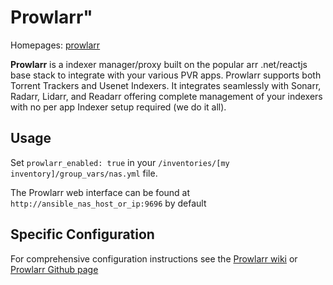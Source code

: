 # Prowlarr"

Homepages: [prowlarr](https://github.com/Prowlarr/Prowlarr)

**Prowlarr** is a indexer manager/proxy built on the popular arr .net/reactjs base stack to integrate with your various PVR apps. Prowlarr supports both Torrent Trackers and Usenet Indexers. It integrates seamlessly with Sonarr, Radarr, Lidarr, and Readarr offering complete management of your indexers with no per app Indexer setup required (we do it all).

## Usage

Set `prowlarr_enabled: true` in your `/inventories/[my inventory]/group_vars/nas.yml` file.

The Prowlarr web interface can be found at `http://ansible_nas_host_or_ip:9696` by default

## Specific Configuration

For comprehensive configuration instructions see the [Prowlarr wiki](https://wiki.servarr.com/prowlarr) or [Prowlarr Github page](https://github.com/Prowlarr/Prowlarr)
